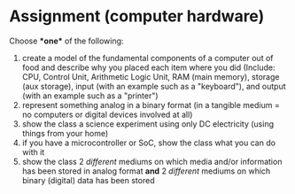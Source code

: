 # Assignment \(computer hardware\)

Choose **\*one\*** of the following:

1. create a model of the fundamental components of a computer out of food and describe why you placed each item where you did \(Include: CPU, Control Unit, Arithmetic Logic Unit, RAM \(main memory\), storage \(aux storage\), input \(with an example such as a "keyboard"\), and output \(with an example such as a "printer"\)
2. represent something analog in a binary format \(in a tangible medium = no computers or digital devices involved at all\)
3. show the class a science experiment using only DC electricity \(using things from your home\)
4. if you have a microcontroller or SoC, show the class what you can do with it
5. show the class 2 _different_ mediums on which media and/or information has been stored in analog format **and** 2 _different_ mediums on which binary \(digital\) data has been stored


